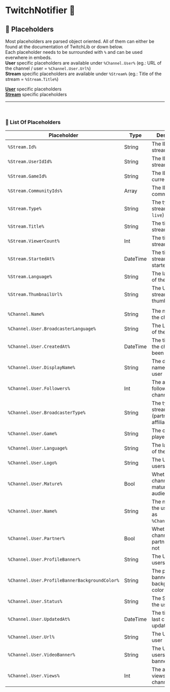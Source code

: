 ﻿# TwitchNotifier 💬
## 🔗 Placeholders
Most placeholders are parsed object oriented. All of them can either be found at the documentation of TwitchLib or down below.  
Each placeholder needs to be surrounded with `%` and can be used everwhere in embeds.  
**User** specific placeholders are available under `%Channel.User%` (eg.: URL of the channel / user = `%Channel.User.Url%`)  
**Stream** specific placeholders are available under `%Stream%` (eg.: Title of the stream = `%Stream.Title%`)


[**User**](https://swiftyspiffy.com/TwitchLib/Api/class_twitch_lib_1_1_api_1_1_v5_1_1_models_1_1_channels_1_1_channel.html) specific placeholders  
[**Stream**](https://swiftyspiffy.com/TwitchLib/Api/class_twitch_lib_1_1_api_1_1_helix_1_1_models_1_1_streams_1_1_stream.html) specific placeholders  

***
<br/>

### 📃 List Of Placeholders
Placeholder|Type|Description
-----------|----|-----------
`%Stream.Id%`|String|The ID of the stream
`%Stream.UserIdId%`|String|The ID of the streamer
`%Stream.GameId%`|String|The ID of the current Game
`%Stream.CommunityIds%`|Array|The IDs of the community
`%Stream.Type%`|String|The type of the stream (eg.: `live`)
`%Stream.Title%`|String|The title of the stream
`%Stream.ViewerCount%`|Int|The title of the stream
`%Stream.StartedAt%`|DateTime|The time the stream has started
`%Stream.Language%`|String|The language of the stream
`%Stream.ThumbnailUrl%`|String|The URL of the streams thumbnail
||
`%Channel.Name%`|String|The name of the channel
`%Channel.User.BroadcasterLanguage%`|String|The Language of the streamer
`%Channel.User.CreatedAt%`|DateTime|The time when the channel has been created
`%Channel.User.DisplayName%`|String|The display name of the user
`%Channel.User.Followers%`|Int|The amount of followers the channel has
`%Channel.User.BroadcasterType%`|String|The type of the streamer (partner, affiliate, empty)
`%Channel.User.Game%`|String|The currently played game
`%Channel.User.Language%`|String|The language of the channel
`%Channel.User.Logo%`|String|The URL of the users logo
`%Channel.User.Mature%`|Bool|Whether the channel is for mature audience or not
`%Channel.User.Name%`|String|The name of the user (same as `%Channel.Name%`)
`%Channel.User.Partner%`|Bool|Whether the channel is partnered or not
`%Channel.User.ProfileBanner%`|String|The URL of the users banner
`%Channel.User.ProfileBannerBackgroundColor%`|String|The profile banner background color
`%Channel.User.Status%`|String|The Status of the user
`%Channel.User.UpdatedAt%`|DateTime|The time of the last channel update
`%Channel.User.Url%`|String|The URL of the user
`%Channel.User.VideoBanner%`|String|The URL of the users video banner
`%Channel.User.Views%`|Int|The amount of views the channel has

